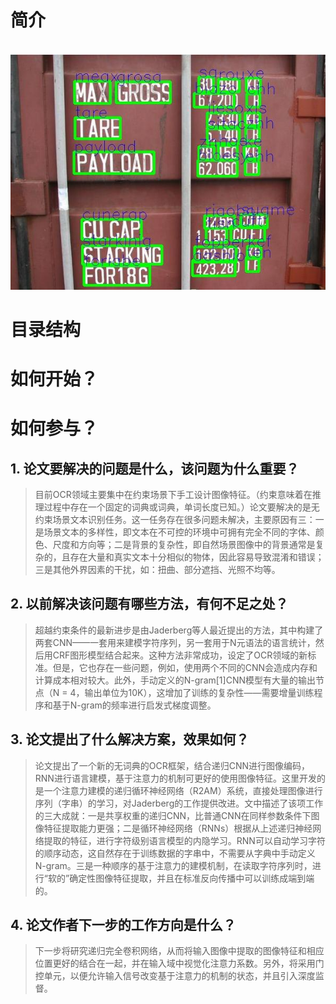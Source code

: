 # 简介
  ![](images/1.jpg)
# 目录结构
# 如何开始？
# 如何参与？


## 1. 论文要解决的问题是什么，该问题为什么重要？

> 目前OCR领域主要集中在约束场景下手工设计图像特征。（约束意味着在推理过程中存在一个固定的词典或词典，单词长度已知。）论文要解决的是无约束场景文本识别任务。这一任务存在很多问题未解决，主要原因有三：一是场景文本的多样性，即文本在不可控的环境中可拥有完全不同的字体、颜色、尺度和方向等；二是背景的复杂性，即自然场景图像中的背景通常是复杂的，且存在大量和真实文本十分相似的物体，因此容易导致混淆和错误；三是其他外界因素的干扰，如：扭曲、部分遮挡、光照不均等。

## 2. 以前解决该问题有哪些方法，有何不足之处？

> 超越约束条件的最新进步是由Jaderberg等人最近提出的方法，其中构建了两套CNN——一套用来建模字符序列，另一套用于N元语法的语言统计，然后用CRF图形模型结合起来。这种方法非常成功，设定了OCR领域的新标准。但是，它也存在一些问题，例如，使用两个不同的CNN会造成内存和计算成本相对较大。此外，手动定义的N-gram[1]CNN模型有大量的输出节点（N = 4，输出单位为10K），这增加了训练的复杂性——需要增量训练程序和基于N-gram的频率进行启发式梯度调整。


## 3. 论文提出了什么解决方案，效果如何？

> 论文提出了一个新的无词典的OCR框架，结合递归CNN进行图像编码，RNN进行语言建模，基于注意力的机制可更好的使用图像特征。这里开发的是一个注意力建模的递归循环神经网络（R2AM）系统，直接处理图像进行序列（字串）的学习，对Jaderberg的工作提供改进。文中描述了该项工作的三大成就：一是共享权重的递归CNN，比普通CNN在同样参数条件下图像特征提取能力更强；二是循环神经网络（RNNs）根据从上述递归神经网络提取的特征，进行字符级别语言模型的内隐学习。RNN可以自动学习字符的顺序动态，这自然存在于训练数据的字串中，不需要从字典中手动定义N-gram。三是一种顺序的基于注意力的建模机制，在读取字符序列时，进行“软的”确定性图像特征提取，并且在标准反向传播中可以训练成端到端的。

## 4. 论文作者下一步的工作方向是什么？

> 下一步将研究递归完全卷积网络，从而将输入图像中提取的图像特征和相应位置更好的结合在一起，并在输入域中视觉化注意力系数。另外，将采用门控单元，以便允许输入信号改变基于注意力的机制的状态，并且引入深度监督。
